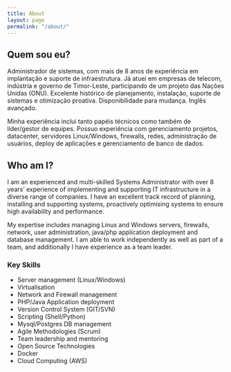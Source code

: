 ```yaml
---
title: About
layout: page
permalink: "/about/"
---
```


## Quem sou eu?

Administrador de sistemas, com mais de 8 anos de experiência em implantação e suporte de infraestrutura. Já atuei em empresas de telecom, indústria e governo de Timor-Leste, participando de um projeto das Nações Unidas (ONU). Excelente histórico de planejamento, instalação, suporte de sistemas e otimização proativa. Disponibilidade para mudança. Inglês avançado.

Minha experiência inclui tanto papéis técnicos como também de líder/gestor de equipes. Possuo experiência com gerenciamento projetos, datacenter, servidores Linux/Windows, firewalls, redes, administração de usuários, deploy de aplicações e gerenciamento de banco de dados.

## Who am I?

I am an experienced and multi-skilled Systems Administrator with over 8 years’ experience of implementing and supporting IT infrastructure in a diverse range of companies. I have an excellent track record of planning, installing and supporting systems, proactively optimising systems to ensure high availability and performance.

My expertise includes managing Linux and Windows servers, firewalls, network, user administration, java/php application deployment and database management. I am able to work independently as well as part of a team, and additionally I have experience as a team leader.

### Key Skills

- Server management (Linux/Windows)
- Virtualisation
- Network and Firewall management
- PHP/Java Application deployment
- Version Control System (GIT/SVN)
- Scripting (Shell/Python)
- Mysql/Postgres DB management
- Agile Methodologies (Scrum)
- Team leadership and mentoring
- Open Source Technologies
- Docker
- Cloud Computing (AWS)